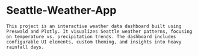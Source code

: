 # Seattle-Weather-App
    This project is an interactive weather data dashboard built using Preswald and Plotly. It visualizes Seattle weather patterns, focusing on temperature vs. precipitation trends. The dashboard includes configurable UI elements, custom theming, and insights into heavy rainfall days.
